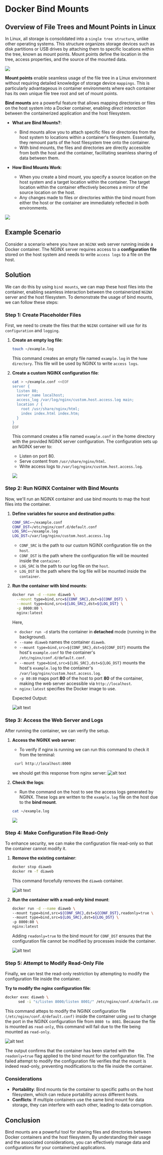 # Docker Bind Mounts

## Overview of File Trees and Mount Points in Linux

In Linux, all storage is consolidated into a `single tree structure`, unlike other operating systems. This structure organizes storage devices such as disk partitions or USB drives by attaching them to specific locations within the tree, known as mount points. Mount points define the location in the tree, access properties, and the source of the mounted data.

![](./images/linux_file_tree.png)

**Mount points** enable seamless usage of the file tree in a Linux environment without requiring detailed knowledge of storage device `mappings`. This is particularly advantageous in container environments where each container has its own unique file tree root and set of mount points.
 
**Bind mounts** are a powerful feature that allows mapping directories or files on the host system into a Docker container, enabling *direct interaction* between the containerized application and the host filesystem.

- **What are Bind Mounts?**:
   - Bind mounts allow you to attach specific files or directories from the host system to locations within a container's filesystem. Essentially, they remount parts of the host filesystem tree onto the container.
   - With bind mounts, the files and directories are directly accessible from both the host and the container, facilitating seamless sharing of data between them.

- **How Bind Mounts Work**:
   - When you create a bind mount, you specify a source location on the host system and a target location within the container. The target location within the container effectively becomes a mirror of the source location on the host.
   - Any changes made to files or directories within the bind mount from either the host or the container are immediately reflected in both environments.

![](./images/7.png)

## Example Scenario
Consider a scenario where you have an `NGINX` web server running inside a Docker container. The NGINX server requires access to a **configuration file** stored on the host system and needs to write `access logs` to a file on the host. 

## Solution
We can do this by using `bind mounts`, we can map these host files into the container, enabling seamless interaction between the containerized `NGINX` server and the host filesystem. To demonstrate the usage of bind mounts, we can follow these steps:

### Step 1: Create Placeholder Files

First, we need to create the files that the `NGINX` container will use for its `configuration` and `logging`.

1. **Create an empty log file**:
   ```bash
   touch ~/example.log
   ```
   This command creates an empty file named `example.log` in the `home directory`. This file will be used by NGINX to write `access logs`.

2. **Create a custom NGINX configuration file**:
   ```bash
   cat > ~/example.conf <<EOF
   server {
     listen 80;
     server_name localhost;
     access_log /var/log/nginx/custom.host.access.log main;
     location / {
       root /usr/share/nginx/html;
       index index.html index.htm;
     }
   }
   EOF
   ```
   This command creates a file named `example.conf` in the home directory with the provided NGINX server configuration. The configuration sets up an NGINX server to:
   - Listen on port 80.
   - Serve content from `/usr/share/nginx/html`.
   - Write access logs to `/var/log/nginx/custom.host.access.log`.

   ![](./images/1.png)

### Step 2: Run NGINX Container with Bind Mounts

Now, we'll run an NGINX container and use bind mounts to map the host files into the container.

1. **Define variables for source and destination paths**:
   ```bash
   CONF_SRC=~/example.conf
   CONF_DST=/etc/nginx/conf.d/default.conf
   LOG_SRC=~/example.log
   LOG_DST=/var/log/nginx/custom.host.access.log
   ```

   - `CONF_SRC` is the path to our custom NGINX configuration file on the `host`.
   - `CONF_DST` is the path where the configuration file will be mounted inside the `container`.
   - `LOG_SRC` is the path to our log file on the `host`.
   - `LOG_DST` is the path where the log file will be mounted inside the `container`.

2. **Run the container with bind mounts**:
   ```bash
   docker run -d --name diaweb \
     --mount type=bind,src=${CONF_SRC},dst=${CONF_DST} \
     --mount type=bind,src=${LOG_SRC},dst=${LOG_DST} \
     -p 8000:80 \
     nginx:latest
   ```
   Here, 
   - `docker run -d` starts the container in **detached** mode (running in the background).
   - `--name diaweb` names the container `diaweb`.
   - `--mount type=bind,src=${CONF_SRC},dst=${CONF_DST}` mounts the host's `example.conf` to the container's `/etc/nginx/conf.d/default.conf`.
   - `--mount type=bind,src=${LOG_SRC},dst=${LOG_DST}` mounts the host's `example.log` to the container's `/var/log/nginx/custom.host.access.log`.
   - `-p 80:80` maps port **80** of the host to port **80** of the container, making the web server accessible via `http://localhost`.
   - `nginx:latest` specifies the Docker image to use.

   Expected Output:

   ![alt text](./images/image-1.png)

### Step 3: Access the Web Server and Logs

After running the container, we can verify the setup.

1. **Access the NGINX web server**:
   - To verify if nginx is running we can run this command to check it from the terminal:
   ```sh
    curl http://localhost:8000
    ```
    we should get this response from nginx server:
    ![alt text](./images/image-2.png)

2. **Check the logs**:
   - Run the command on the host to see the access logs generated by NGINX. These logs are written to the `example.log` file on the host due to the **bind mount**.

    ```sh 
    cat ~/example.log
    ```
    ![](./images/4.png)


### Step 4: Make Configuration File Read-Only

To enhance security, we can make the configuration file read-only so that the container cannot modify it.

1. **Remove the existing container**:
   ```bash
   docker stop diaweb
   docker rm -f diaweb
   ```
   This command forcefully removes the `diaweb` container.

   ![alt text](./images/image-3.png)

2. **Run the container with a read-only bind mount**:
   ```bash
   docker run -d --name diaweb \
   --mount type=bind,src=${CONF_SRC},dst=${CONF_DST},readonly=true \
   --mount type=bind,src=${LOG_SRC},dst=${LOG_DST} \
   -p 8000:80 \
   nginx:latest
   ```
   Adding `readonly=true` to the bind mount for `CONF_DST` ensures that the configuration file cannot be modified by processes inside the container.

   ![alt text](./images/image-4.png)

### Step 5: Attempt to Modify Read-Only File

Finally, we can test the read-only restriction by attempting to modify the configuration file inside the container.

**Try to modify the nginx configuration file**:

```bash
docker exec diaweb \
      sed -i "s/listen 8000/listen 8001/" /etc/nginx/conf.d/default.conf
```
This command atteps to modify the NGINX configuration file `(/etc/nginx/conf.d/default.conf)` inside the container using `sed` to change the port in the NGINX configuration file from `8080 to 8081`. Because the file is mounted as `read-only`, this command will fail due to the file being mounted as `read-only`.

![alt text](./images/image-5.png)

The output confirms that the container has been started with the `readonly=true` flag applied to the bind mount for the configuration file. The failed attempt to modify the configuration file verifies that the mount is indeed read-only, preventing modifications to the file inside the container.

### Considerations

- **Portability**: Bind mounts tie the container to specific paths on the host filesystem, which can reduce portability across different hosts.
- **Conflicts**: If multiple containers use the same bind mount for data storage, they can interfere with each other, leading to data corruption.

## Conclusion

Bind mounts are a powerful tool for sharing files and directories between Docker containers and the host filesystem. By understanding their usage and the associated considerations, you can effectively manage data and configurations for your containerized applications.